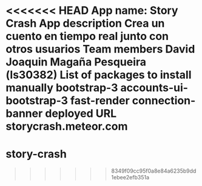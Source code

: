 <<<<<<< HEAD
App name: 
    Story Crash
App description
    Crea un cuento en tiempo real junto con otros usuarios
Team members
    David Joaquin Magaña Pesqueira (ls30382)
List of packages to install manually
    bootstrap-3
    accounts-ui-bootstrap-3
    fast-render
    connection-banner
deployed URL
    storycrash.meteor.com
=======
story-crash
===========
>>>>>>> 8349f09cc95f0a8e84a6235b9dd1ebee2efb351a
